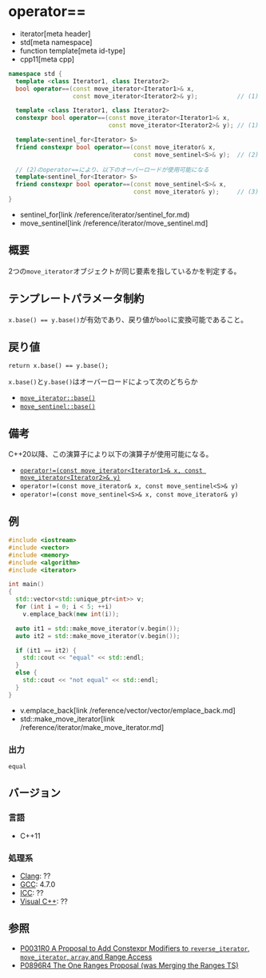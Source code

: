 # operator==
* iterator[meta header]
* std[meta namespace]
* function template[meta id-type]
* cpp11[meta cpp]

```cpp
namespace std {
  template <class Iterator1, class Iterator2>
  bool operator==(const move_iterator<Iterator1>& x,
                  const move_iterator<Iterator2>& y);           // (1) C++11

  template <class Iterator1, class Iterator2>
  constexpr bool operator==(const move_iterator<Iterator1>& x,
                            const move_iterator<Iterator2>& y); // (1) C++17

  template<sentinel_for<Iterator> S>
  friend constexpr bool operator==(const move_iterator& x,
                                   const move_sentinel<S>& y);  // (2) C++20
  
  // (2)のoperator==により、以下のオーバーロードが使用可能になる
  template<sentinel_for<Iterator> S>
  friend constexpr bool operator==(const move_sentinel<S>& x,
                                   const move_iterator& y);     // (3) C++20
}
```
* sentinel_for[link /reference/iterator/sentinel_for.md)
* move_sentinel[link /reference/iterator/move_sentinel.md]

## 概要
2つの`move_iterator`オブジェクトが同じ要素を指しているかを判定する。

## テンプレートパラメータ制約

`x.base() == y.base()`が有効であり、戻り値が`bool`に変換可能であること。

## 戻り値

`return x.base() == y.base();`

`x.base()`と`y.base()`はオーバーロードによって次のどちらか

- [`move_iterator::base()`](base.md)
- [`move_sentinel::base()`](/reference/iterator/move_sentinel/base.md.nolink)

## 備考

C++20以降、この演算子により以下の演算子が使用可能になる。

- [`operator!=(const move_iterator<Iterator1>& x, const move_iterator<Iterator2>& y)`](/reference/iterator/move_iterator/op_not_equal.md) 
- `operator!=(const move_iterator& x, const move_sentinel<S>& y)`
- `operator!=(const move_sentinel<S>& x, const move_iterator& y)`

## 例
```cpp example
#include <iostream>
#include <vector>
#include <memory>
#include <algorithm>
#include <iterator>

int main()
{
  std::vector<std::unique_ptr<int>> v;
  for (int i = 0; i < 5; ++i)
    v.emplace_back(new int(i));

  auto it1 = std::make_move_iterator(v.begin());
  auto it2 = std::make_move_iterator(v.begin());

  if (it1 == it2) {
    std::cout << "equal" << std::endl;
  }
  else {
    std::cout << "not equal" << std::endl;
  }
}
```
* v.emplace_back[link /reference/vector/vector/emplace_back.md]
* std::make_move_iterator[link /reference/iterator/make_move_iterator.md]

### 出力
```
equal
```

## バージョン
### 言語
- C++11

### 処理系
- [Clang](/implementation.md#clang): ??
- [GCC](/implementation.md#gcc): 4.7.0
- [ICC](/implementation.md#icc): ??
- [Visual C++](/implementation.md#visual_cpp): ??


## 参照
- [P0031R0 A Proposal to Add Constexpr Modifiers to `reverse_iterator`, `move_iterator`, `array` and Range Access](http://www.open-std.org/jtc1/sc22/wg21/docs/papers/2015/p0031r0.html)
- [P0896R4 The One Ranges Proposal (was Merging the Ranges TS)](http://www.open-std.org/jtc1/sc22/wg21/docs/papers/2018/p0896r4.pdf)
